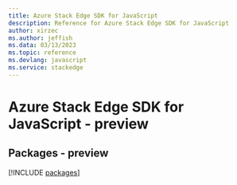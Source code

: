 ```yaml
---
title: Azure Stack Edge SDK for JavaScript
description: Reference for Azure Stack Edge SDK for JavaScript
author: xirzec
ms.author: jeffish
ms.data: 03/13/2023
ms.topic: reference
ms.devlang: javascript
ms.service: stackedge
---
```

# Azure Stack Edge SDK for JavaScript - preview
## Packages - preview
[!INCLUDE [packages](stack-edge-index.md)]